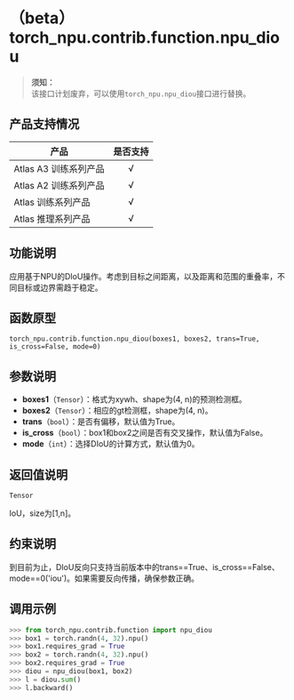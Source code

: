 # （beta）torch_npu.contrib.function.npu_diou

>**须知：**<br>
>该接口计划废弃，可以使用`torch_npu.npu_diou`接口进行替换。

## 产品支持情况

| 产品                                                         | 是否支持 |
| ------------------------------------------------------------ | :------: |
|<term>Atlas A3 训练系列产品</term>           |    √     |
|<term>Atlas A2 训练系列产品</term> | √   |
|<term>Atlas 训练系列产品</term> | √   |
|<term>Atlas 推理系列产品</term>| √   |

## 功能说明

应用基于NPU的DIoU操作。考虑到目标之间距离，以及距离和范围的重叠率，不同目标或边界需趋于稳定。

## 函数原型

```
torch_npu.contrib.function.npu_diou(boxes1, boxes2, trans=True, is_cross=False, mode=0)
```

## 参数说明

- **boxes1**（`Tensor`）：格式为xywh、shape为(4, n)的预测检测框。
- **boxes2**（`Tensor`）：相应的gt检测框，shape为(4, n)。
- **trans**（`bool`）：是否有偏移，默认值为True。
- **is_cross**（`bool`）：box1和box2之间是否有交叉操作，默认值为False。
- **mode**（`int`）：选择DIoU的计算方式，默认值为0。

## 返回值说明

`Tensor`
 
 IoU，size为[1,n]。

## 约束说明

到目前为止，DIoU反向只支持当前版本中的trans==True、is_cross==False、mode==0('iou')。如果需要反向传播，确保参数正确。

## 调用示例

```python
>>> from torch_npu.contrib.function import npu_diou
>>> box1 = torch.randn(4, 32).npu()
>>> box1.requires_grad = True
>>> box2 = torch.randn(4, 32).npu()
>>> box2.requires_grad = True
>>> diou = npu_diou(box1, box2) 
>>> l = diou.sum()
>>> l.backward()
```

